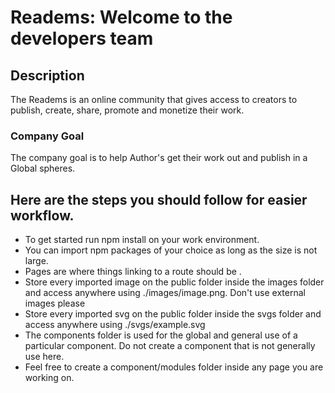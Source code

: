 # Readems: Welcome to the developers team

## Description

The Readems is an online community that gives access to creators to publish, create, share, promote and monetize their work.

### Company Goal

The company goal is to help Author's get their work out and publish in a Global spheres.

## Here are the steps you should follow for easier workflow.

- To get started run npm install on your work environment.
- You can import npm packages of your choice as long as the size is not large.
- Pages are where things linking to a route should be .
- Store every imported image on the public folder inside the images folder and access anywhere using ./images/image.png. Don't use external images please
- Store every imported svg on the public folder inside the svgs folder and access anywhere using ./svgs/example.svg
- The components folder is used for the global and general use of a particular component. Do not create a component that is not generally use here.
- Feel free to create a component/modules folder inside any page you are working on.
